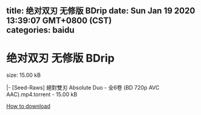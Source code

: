 
title: 绝对双刃 无修版 BDrip
date: Sun Jan 19 2020 13:39:07 GMT+0800 (CST)    
categories: baidu
---

# 绝对双刃 无修版 BDrip
size: 15.00 kB
 
 
|- [Seed-Raws] 絕對雙刃 Absolute Duo - 全6卷 (BD 720p AVC AAC).mp4.torrent - 15.00 kB

[How to download](https://bpcam.bemobtrk.com/go/2ceec3aa-1ca2-46d6-b9ff-aaa5c184517c?jno=3416)